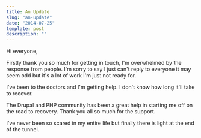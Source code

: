 ```yaml
---
title: An Update
slug: "an-update"
date: "2014-07-25"
template: post
description: ""
---
```

Hi everyone,

Firstly thank you so much for getting in touch, I'm overwhelmed by the response from people. I'm sorry to say I just can't reply to everyone it may seem odd but it's a lot of work I'm just not ready for.

I've been to the doctors and I'm getting help. I don't know how long it'll take to recover.

The Drupal and PHP community has been a great help in starting me off on the road to recovery. Thank you all so much for the support.

I've never been so scared in my entire life but finally there is light at the end of the tunnel.
